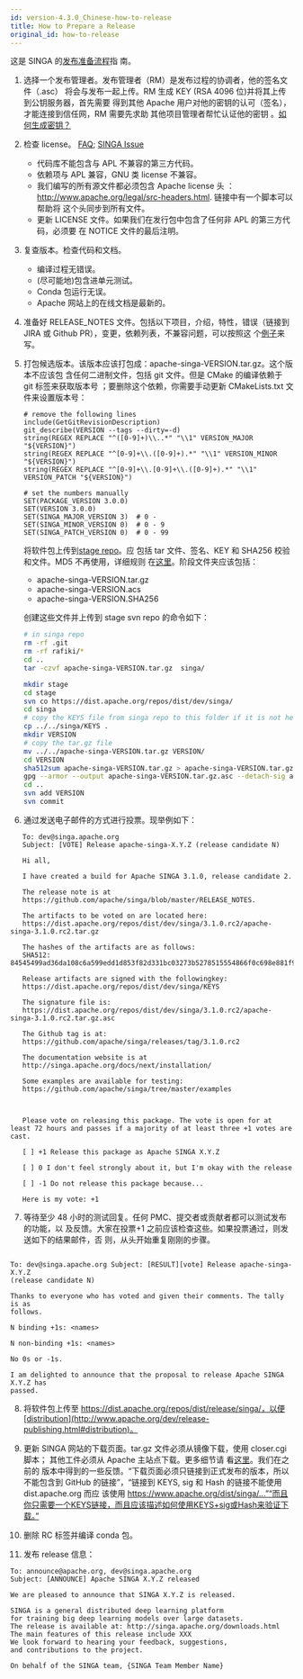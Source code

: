```yaml
---
id: version-4.3.0_Chinese-how-to-release
title: How to Prepare a Release
original_id: how-to-release
---
```


<!--- Licensed to the Apache Software Foundation (ASF) under one or more contributor license agreements.  See the NOTICE file distributed with this work for additional information regarding copyright ownership.  The ASF licenses this file to you under the Apache License, Version 2.0 (the "License"); you may not use this file except in compliance with the License.  You may obtain a copy of the License at http://www.apache.org/licenses/LICENSE-2.0 Unless required by applicable law or agreed to in writing, software distributed under the License is distributed on an "AS IS" BASIS, WITHOUT WARRANTIES OR CONDITIONS OF ANY KIND, either express or implied.  See the License for the specific language governing permissions and limitations under the License.  -->

这是 SINGA 的[发布准备流程](http://www.apache.org/dev/release-publishing.html)指
南。

1. 选择一个发布管理者。发布管理者（RM）是发布过程的协调者，他的签名文件（.asc）
   将会与发布一起上传。RM 生成 KEY (RSA 4096 位)并将其上传到公钥服务器，首先需要
   得到其他 Apache 用户对他的密钥的认可（签名），才能连接到信任网，RM 需要先求助
   其他项目管理者帮忙认证他的密钥
   。[如何生成密钥？](http://www.apache.org/dev/release-signing.html)

2. 检查 license。 [FAQ](https://www.apache.org/legal/src-headers.html#faq-docs);
   [SINGA Issue](https://issues.apache.org/jira/projects/SINGA/issues/SINGA-447)

   - 代码库不能包含与 APL 不兼容的第三方代码。
   - 依赖项与 APL 兼容，GNU 类 license 不兼容。
   - 我们编写的所有源文件都必须包含 Apache license 头
     ：http://www.apache.org/legal/src-headers.html. 链接中有一个脚本可以帮助将
     这个头同步到所有文件。
   - 更新 LICENSE 文件。如果我们在发行包中包含了任何非 APL 的第三方代码，必须要
     在 NOTICE 文件的最后注明。

3. 复查版本。检查代码和文档。

   - 编译过程无错误。
   - (尽可能地)包含进单元测试。
   - Conda 包运行无误。
   - Apache 网站上的在线文档是最新的。

4. 准备好 RELEASE_NOTES 文件。包括以下项目，介绍，特性，错误（链接到 JIRA 或
   Github PR），变更，依赖列表，不兼容问题，可以按照这
   个[例子](<(http://commons.apache.org/proper/commons-digester/commons-digester-3.0/RELEASE-NOTES.txt)>)来
   写。

5. 打包候选版本。该版本应该打包成：apache-singa-VERSION.tar.gz。这个版本不应该包
   含任何二进制文件，包括 git 文件。但是 CMake 的编译依赖于 git 标签来获取版本号
   ；要删除这个依赖，你需要手动更新 CMakeLists.txt 文件来设置版本号：

   ```
   # remove the following lines
   include(GetGitRevisionDescription)
   git_describe(VERSION --tags --dirty=-d)
   string(REGEX REPLACE "^([0-9]+)\\..*" "\\1" VERSION_MAJOR "${VERSION}")
   string(REGEX REPLACE "^[0-9]+\\.([0-9]+).*" "\\1" VERSION_MINOR "${VERSION}")
   string(REGEX REPLACE "^[0-9]+\\.[0-9]+\\.([0-9]+).*" "\\1" VERSION_PATCH "${VERSION}")

   # set the numbers manually
   SET(PACKAGE_VERSION 3.0.0)
   SET(VERSION 3.0.0)
   SET(SINGA_MAJOR_VERSION 3)  # 0 -
   SET(SINGA_MINOR_VERSION 0)  # 0 - 9
   SET(SINGA_PATCH_VERSION 0)  # 0 - 99
   ```

   将软件包上传到[stage repo](https://dist.apache.org/repos/dist/dev/singa/)。应
   包括 tar 文件、签名、KEY 和 SHA256 校验和文件。MD5 不再使用，详细规则
   在[这里](https://dist.apache.org/repos/dist/dev/singa/)。阶段文件夹应该包括：

   - apache-singa-VERSION.tar.gz
   - apache-singa-VERSION.acs
   - apache-singa-VERSION.SHA256

   创建这些文件并上传到 stage svn repo 的命令如下：

   ```sh
   # in singa repo
   rm -rf .git
   rm -rf rafiki/*
   cd ..
   tar -czvf apache-singa-VERSION.tar.gz  singa/

   mkdir stage
   cd stage
   svn co https://dist.apache.org/repos/dist/dev/singa/
   cd singa
   # copy the KEYS file from singa repo to this folder if it is not here
   cp ../../singa/KEYS .
   mkdir VERSION
   # copy the tar.gz file
   mv ../../apache-singa-VERSION.tar.gz VERSION/
   cd VERSION
   sha512sum apache-singa-VERSION.tar.gz > apache-singa-VERSION.tar.gz.sha512
   gpg --armor --output apache-singa-VERSION.tar.gz.asc --detach-sig apache-singa-VERSION.tar.gz
   cd ..
   svn add VERSION
   svn commit
   ```

6) 通过发送电子邮件的方式进行投票。现举例如下：

```
   To: dev@singa.apache.org
   Subject: [VOTE] Release apache-singa-X.Y.Z (release candidate N)

   Hi all,

   I have created a build for Apache SINGA 3.1.0, release candidate 2.

   The release note is at
   https://github.com/apache/singa/blob/master/RELEASE_NOTES.

   The artifacts to be voted on are located here:
   https://dist.apache.org/repos/dist/dev/singa/3.1.0.rc2/apache-singa-3.1.0.rc2.tar.gz
    
   The hashes of the artifacts are as follows:
   SHA512: 84545499ad36da108c6a599edd1d853f82d331bc03273b5278515554866f0c698e881f956b2eabcb6b29c07fa9fa4ff1add5a777b58db8a6a2362cf383b5c04d 

   Release artifacts are signed with the followingkey:
   https://dist.apache.org/repos/dist/dev/singa/KEYS

   The signature file is:
   https://dist.apache.org/repos/dist/dev/singa/3.1.0.rc2/apache-singa-3.1.0.rc2.tar.gz.asc

   The Github tag is at:
   https://github.com/apache/singa/releases/tag/3.1.0.rc2

   The documentation website is at
   http://singa.apache.org/docs/next/installation/

   Some examples are available for testing:
   https://github.com/apache/singa/tree/master/examples



   Please vote on releasing this package. The vote is open for at least 72 hours and passes if a majority of at least three +1 votes are cast.

   [ ] +1 Release this package as Apache SINGA X.Y.Z

   [ ] 0 I don't feel strongly about it, but I'm okay with the release

   [ ] -1 Do not release this package because...

   Here is my vote: +1

```

7. 等待至少 48 小时的测试回复。任何 PMC、提交者或贡献者都可以测试发布的功能，以
   及反馈。大家在投票+1 之前应该检查这些。如果投票通过，则发送如下的结果邮件，否
   则，从头开始重复刚刚的步骤。

```

To: dev@singa.apache.org Subject: [RESULT][vote] Release apache-singa-X.Y.Z
(release candidate N)

Thanks to everyone who has voted and given their comments. The tally is as
follows.

N binding +1s: <names>

N non-binding +1s: <names>

No 0s or -1s.

I am delighted to announce that the proposal to release Apache SINGA X.Y.Z has
passed.

```

8. 将软件包上传至
   https://dist.apache.org/repos/dist/release/singa/，以便[distribution](http://www.apache.org/dev/release-publishing.html#distribution)。

9. 更新 SINGA 网站的下载页面。tar.gz 文件必须从镜像下载，使用 closer.cgi 脚本；
   其他工件必须从 Apache 主站点下载。更多细节请
   看[这里](http://www.apache.org/dev/release-download-pages.html)。我们在之前的
   版本中得到的一些反馈。“下载页面必须只链接到正式发布的版本，所以不能包含到
   GitHub 的链接”，“链接到 KEYS, sig 和 Hash 的链接不能使用 dist.apache.org 而应
   该使用
   https://www.apache.org/dist/singa/...”“而且你只需要一个KEYS链接，而且应该描述如何使用KEYS+sig或Hash来验证下载。”

10. 删除 RC 标签并编译 conda 包。

11. 发布 release 信息：

```
To: announce@apache.org, dev@singa.apache.org
Subject: [ANNOUNCE] Apache SINGA X.Y.Z released

We are pleased to announce that SINGA X.Y.Z is released.

SINGA is a general distributed deep learning platform
for training big deep learning models over large datasets.
The release is available at: http://singa.apache.org/downloads.html
The main features of this release include XXX
We look forward to hearing your feedback, suggestions,
and contributions to the project.

On behalf of the SINGA team, {SINGA Team Member Name}
```
